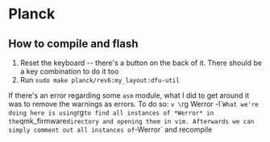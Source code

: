 # Planck


## How to compile and flash
1. Reset the keyboard -- there's a button on the back of it. There should be a key combination to do it too
2. Run `sudo make planck/rev6:my_layout:dfu-util`

If there's an error regarding some `asm` module, what I did to get around it was to remove the warnings as errors. To do so:
`v \`rg Werror -l\``
What we're doing here is using `rg` to find all instances of *Werror* in the `qmk_firmware` directory and opening them in vim. Afterwards we can simply comment out all instances of `-Werror` and recompile

